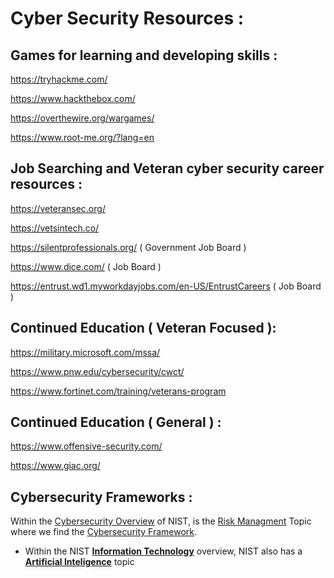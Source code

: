 # __Cyber Security Resources :__

## Games for learning and developing skills :

https://tryhackme.com/

https://www.hackthebox.com/

https://overthewire.org/wargames/

https://www.root-me.org/?lang=en

## Job Searching and Veteran cyber security career resources :

https://veteransec.org/

https://vetsintech.co/

https://silentprofessionals.org/ ( Government Job Board )


https://www.dice.com/ ( Job Board )

https://entrust.wd1.myworkdayjobs.com/en-US/EntrustCareers ( Job Board )

## Continued Education ( Veteran Focused ):

https://military.microsoft.com/mssa/

https://www.pnw.edu/cybersecurity/cwct/

https://www.fortinet.com/training/veterans-program

## Continued Education ( General ) :

https://www.offensive-security.com/

https://www.giac.org/


## Cybersecurity Frameworks :

Within the [Cybersecurity Overview](https://www.nist.gov/cybersecurity) of NIST, is the [Risk Managment](https://www.nist.gov/risk-management) Topic where we find the [Cybersecurity Framework](https://www.nist.gov/cyberframework).
  
  * Within the NIST [**Information Technology**](https://www.nist.gov/information-technology) overview, NIST also has a [**Artificial Inteligence**](https://www.nist.gov/artificial-intelligence) topic
